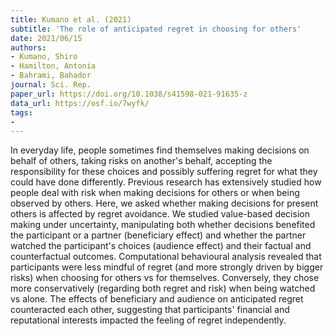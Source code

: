 ```yaml
---
title: Kumano et al. (2021)
subtitle: 'The role of anticipated regret in choosing for others'
date: 2021/06/15
authors:
- Kumano, Shiro
- Hamilton, Antonia
- Bahrami, Bahador
journal: Sci. Rep.
paper_url: https://doi.org/10.1038/s41598-021-91635-z
data_url: https://osf.io/7wyfk/
tags:
- 
---
```


In everyday life, people sometimes find themselves making decisions on behalf of others, taking risks on another's behalf, accepting the responsibility for these choices and possibly suffering regret for what they could have done differently. Previous research has extensively studied how people deal with risk when making decisions for others or when being observed by others. Here, we asked whether making decisions for present others is affected by regret avoidance. We studied value-based decision making under uncertainty, manipulating both whether decisions benefited the participant or a partner (beneficiary effect) and whether the partner watched the participant's choices (audience effect) and their factual and counterfactual outcomes. Computational behavioural analysis revealed that participants were less mindful of regret (and more strongly driven by bigger risks) when choosing for others vs for themselves. Conversely, they chose more conservatively (regarding both regret and risk) when being watched vs alone. The effects of beneficiary and audience on anticipated regret counteracted each other, suggesting that participants' financial and reputational interests impacted the feeling of regret independently.
